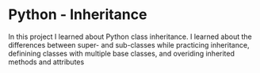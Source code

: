 # Python - Inheritance

In this project I learned about Python class inheritance. I learned about the differences between super- and sub-classes while practicing inheritance, definining classes with multiple base classes, and overiding inherited methods and attributes